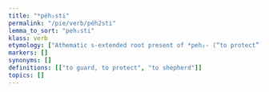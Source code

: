 ```yaml
---
title: "*péh₂sti"
permalink: "/pie/verb/péh2sti"
lemma_to_sort: "peh₂sti"
klass: verb
etymology: ["Athematic s-extended root present of *peh₂- (“to protect”)."]
markers: []
synonyms: []
definitions: [["to guard, to protect", "to shepherd"]]
topics: []
---
```

